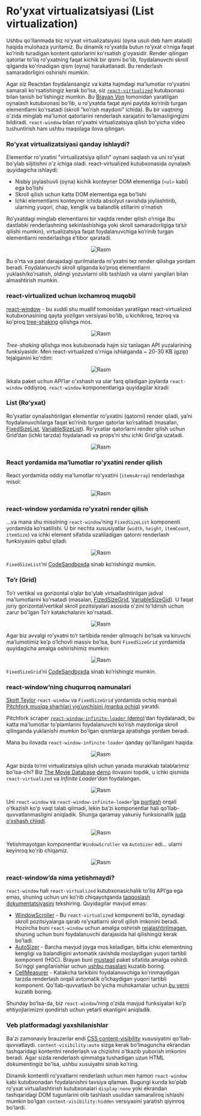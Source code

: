 # Ro’yxat virtualizatsiyasi (List virtualization)

Ushbu qo'llanmada biz ro'yxat virtualizatsiyasi (oyna usuli deb ham ataladi) haqida mulohaza yuritamiz. Bu dinamik ro'yxatda butun ro’yxat o’rniga faqat ko’rinib turadigan kontent qatorlarini ko'rsatish g'oyasidir. Render qilingan qatorlar to'liq ro'yxatning faqat kichik bir qismi bo'lib, foydalanuvchi skroll qilganda ko'rinadigan qism (oyna) harakatlanadi. Bu renderlash samaradorligini oshirishi mumkin.

Agar siz Reactdan foydalansangiz va katta hajmdagi ma’lumotlar ro'yxatini samarali ko'rsatishingiz kerak bo'lsa, siz [`react-virtualized`](https://bvaughn.github.io/react-virtualized/) kutubxonasi bilan tanish bo'lishingiz mumkin. Bu [Brayan Von](https://twitter.com/brian_d_vaughn) tomonidan yaratilgan oynalash kutubxonasi bo'lib, u ro'yxatda faqat ayni paytda ko’rinib turgan elementlarni ko'rsatadi (skroll "ko’rish maydoni" ichida). Bu bir vaqtning o'zida minglab ma'lumot qatorlarini renderlash xarajatini to’lamasligingizni bildiradi. `react-window` bilan ro'yxatni virtualizatsiya qilish bo'yicha video tushuntirish ham ushbu maqolaga ilova qilingan.

### Ro’yxat virtualizatsiyasi qanday ishlaydi?

Elementlar ro'yxatini "virtualizatsiya qilish" oynani saqlash va uni ro'yxat bo’ylab siljitishni o'z ichiga oladi. react-virtualized kutubxonasida oynalash quyidagicha ishlaydi:

* Nisbiy joylashuvli (oyna) kichik konteyner DOM elementiga (`<ul>` kabi) ega bo’lishi  
* Skroll qilish uchun katta DOM elementiga ega bo’lishi  
* Ichki elementlarni konteyner ichida absolyut ravishda joylashtirib, ularning yuqori, chap, kenglik va balandlik stillarini o’rnatish

Ro’yxatdagi minglab elementlarni bir vaqtda render qilish o’rniga (bu dastlabki renderlashning sekinlashishiga yoki skroll samaradorligiga taʼsir qilishi mumkin), virtualizatsiya faqat foydalanuvchiga ko’rinib turgan elementlarni renderlashga e’tibor qaratadi.

<div align="center">
  <img src="../../images/list-virtualization/01.png" alt="Rasm" />
</div>

Bu o'rta va past darajadagi qurilmalarda ro'yxatni tez render qilishga yordam beradi. Foydalanuvchi skroll qilganda ko’proq elementlarni yuklash/ko’rsatish, oldingi yozuvlarni olib tashlash va ularni yangilari bilan almashtirish mumkin.

### react-virtualized uchun ixchamroq muqobil

[react-window](https://react-window.now.sh/) \- bu xuddi shu muallif tomonidan yaratilgan react-virtualized kutubxonasining qayta yozilgan versiyasi bo’lib, u kichikroq, tezroq va ko'proq [tree-shaking](https://developers.google.com/web/fundamentals/performance/optimizing-javascript/tree-shaking/) qilishga mos.

<div align="center">
  <img src="../../images/list-virtualization/02.png" alt="Rasm" />
</div>

*Tree-shaking* qilishga mos kutubxonada hajm siz tanlagan API yuzalarining funksiyasidir. Men react-virtualized o'rniga ishlatganda \~ 20-30 KB (gzip) tejalganini ko'rdim:

<div align="center">
  <img src="../../images/list-virtualization/03.png" alt="Rasm" />
</div>

Ikkala paket uchun API’lar o'xshash va ular farq qiladigan joylarda `react-window` oddiyroq. `react-window` komponentlariga quyidagilar kiradi:

### List (Ro’yxat)

Ro’yxatlar oynalashtirilgan elementlar ro’yxatini (qatorni) render qiladi, yaʼni foydalanuvchilarga faqat ko’rinib turgan qatorlar ko’rsatiladi (masalan, [FixedSizeList](https://react-window.now.sh/#/examples/list/fixed-size), [VariableSizeList](https://react-window.now.sh/#/examples/list/variable-size)). Ro'yxatlar qatorlarni render qilish uchun Grid’dan (ichki tarzda) foydalanadi va props’ni shu ichki Grid’ga uzatadi.

<div align="center">
  <img src="../../images/list-virtualization/04.png" alt="Rasm" />
</div>

### React yordamida ma’lumotlar ro’yxatini render qilish

React yordamida oddiy ma'lumotlar ro'yxatini (`itemsArray`) renderlashga misol:

<div align="center">
  <img src="../../images/list-virtualization/05.png" alt="Rasm" />
</div>

### react-window yordamida ro’yxatni render qilish

…va mana shu misolning `react-window`’ning `FixedSizeList` komponenti yordamida ko’rsatilishi. U bir nechta xususiyatlar (`width`, `height`, `itemCount`, `itemSize`) va ichki element sifatida uzatiladigan qatorni renderlash funksiyasini qabul qiladi:

<div align="center">
  <img src="../../images/list-virtualization/06.png" alt="Rasm" />
</div>

`FixedSizeList`’ni [CodeSandboxda](https://codesandbox.io/p/sandbox/github/bvaughn/react-window/tree/master/website/sandboxes/fixed-size-list-vertical) sinab ko’rishingiz mumkin.

### To’r (Grid)

To’r vertikal va gorizontal o’qlar bo'ylab virtuallashtirilgan jadval ma'lumotlarini ko'rsatadi (masalan, [FizedSizeGrid](https://react-window.now.sh/#/examples/grid/fixed-size), [VariableSizeGid](https://react-window.now.sh/#/examples/grid/variable-size)). U faqat joriy gorizontal/vertikal skroll pozitsiyalari asosida o'zini to'ldirish uchun zarur bo'lgan To’r katakchalarini ko'rsatadi.

<div align="center">
  <img src="../../images/list-virtualization/07.png" alt="Rasm" />
</div>

Agar biz avvalgi ro’yxatni to’r tartibida render qilmoqchi boʻlsak va kiruvchi ma’lumotimiz ko’p o’lchovli massiv bo’lsa, buni `FixedSizeGrid` yordamida quyidagicha amalga oshirishimiz mumkin:

<div align="center">
  <img src="../../images/list-virtualization/08.png" alt="Rasm" />
</div>

`FixedSizeGrid`’ni [CodeSandboxda](https://codesandbox.io/p/sandbox/github/bvaughn/react-window/tree/master/website/sandboxes/fixed-size-list-vertical) sinab ko’rishingiz mumkin.

### react-window’ning chuqurroq namunalari

[Skott Teylor](https://github.com/staylor) `react-window` va `FixedSizeGrid` yordamida ochiq manbali [Pitchfork musiqa sharhlari yig’uvchisini (manba ochiq)](http://pitchfork.highforthis.com/) yaratdi.

Pitchfork scraper [`react-window-infinite-loader` (demo)](https://github.com/bvaughn/react-window-infinite-loader)’dan foydalanadi, bu katta ma'lumotlar to'plamlarini foydalanuvchi ko’rish maydoniga skroll qilinganda yuklanishi mumkin bo'lgan qismlarga ajratishga yordam beradi.

Mana bu ilovada `react-window-infinite-loader` qanday qo’llanilgani haqida:

<div align="center">
  <img src="../../images/list-virtualization/09.png" alt="Rasm" />
</div>

Agar bizda to’rni virtualizatsiya qilish uchun yanada murakkab talablarimiz bo'lsa-chi? Biz [The Movie Database](https://www.themoviedb.org/) [demo](https://tmdb-viewer.surge.sh/) ilovasini topdik, u ichki qismida `react-virtualized` va *Infinite Loader’dan* foydalangan.

<div align="center">
  <img src="../../images/list-virtualization/10.png" alt="Rasm" />
</div>

Uni `react-window` va `react-window-infinite-loader`’ga [portlash](https://github.com/addyosmani/tmdb-viewer/blob/master/src/components/InfiniteMoviesList.js) orqali o’tkazish ko'p vaqt talab qilmadi, lekin ba’zi komponentlar hali qo'llab-quvvatlanmasligini aniqladik. Shunga qaramay yakuniy funksionallik [juda o’xshash chiqdi](https://tmdb-viewer.firebaseapp.com/).

<div align="center">
  <img src="../../images/list-virtualization/11.png" alt="Rasm" />
</div>

Yetishmayotgan komponentlar `WindowScroller` va `AutoSizer` edi… ularni keyinroq ko'rib chiqamiz.

<div align="center">
  <img src="../../images/list-virtualization/12.png" alt="Rasm" />
</div>

### react-window’da nima yetishmaydi?

`react-window` hali `react-virtualized` kutubxonasichalik to'liq API’ga ega emas, shuning uchun uni ko'rib chiqayotganda [taqqoslash dokumentatsiyasini](https://github.com/bvaughn/react-window#how-is-react-window-different-from-react-virtualized) tekshiring. Quyidagilar mavjud emas:

* [WindowScroller](https://github.com/bvaughn/react-virtualized/blob/master/docs/WindowScroller.md) \- Bu `react-virtualized` komponenti bo’lib, oynadagi skroll pozitsiyalarga qarab ro’yxatlarni skroll qilish imkonini beradi. Hozircha buni `react-window` uchun amalga oshirish [rejalashtirilmagan](https://github.com/bvaughn/react-window/issues/30), shuning uchun buni foydalanuvchi darajasida hal qilishingiz kerak bo'ladi.  
* [AutoSizer](https://github.com/bvaughn/react-virtualized/blob/master/docs/AutoSizer.md) \- Barcha mavjud joyga mos keladigan, bitta ichki elementning kengligi va balandligini avtomatik ravishda moslaydigan yuqori tartibli komponent (HOC). Brayan buni [mustaqil](https://www.npmjs.com/package/react-virtualized-auto-sizer) paket sifatida amalga oshirdi. So'nggi yangilanishlar uchun [ushbu masalani](https://github.com/bvaughn/react-window/issues/5) kuzatib boring.  
* [CellMeasurer](https://github.com/bvaughn/react-virtualized/blob/master/docs/CellMeasurer.md) \- Katakcha tarkibini foydalanuvchiga ko'rinmaydigan tarzda renderlash orqali avtomatik o’lchaydigan yuqori tartibli komponent. Qo'llab-quvvatlash bo'yicha muhokamalar uchun [bu yerni](https://github.com/bvaughn/react-window/issues/6) kuzatib boring.


Shunday bo’lsa-da, biz `react-window`’ning o’zida mavjud funksiyalari ko’p ehtiyojlarimizni qondirish uchun yetarli ekanligini aniqladik.

### Veb platformadagi yaxshilanishlar

Ba'zi zamonaviy brauzerlar endi [CSS content-visibility](https://web.dev/content-visibility/) xususiyatini qo'llab-quvvatlaydi. `content-visibility:auto` sizga kerak bo’lmaguncha ekrandan tashqaridagi kontentni renderlash va chizishni o’tkazib yuborish imkonini beradi. Agar sizda renderlash qimmatga tushadigan uzun HTML dokumentingiz bo'lsa, ushbu xusuiyatni sinab ko'ring.

Dinamik kontentli ro'yxatlarni renderlash uchun men hamon `react-window` kabi kutubxonadan foydalanishni tavsiya qilaman. Bugungi kunda ko'plab ro’yxat virtuallashtirish kutubxonalari `display:none` yoki ekrandan tashqaridagi DOM tugunlarini olib tashlash usulidan samaraliroq ishlashi mumkin bo’lgan `content-visibility:hidden` versiyasini yaratish qiyinroq bo’lardi.